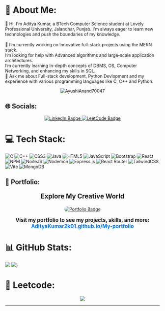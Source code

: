 # 💫 About Me:
👋 Hi, I'm Aditya Kumar, a BTech Computer Science student at Lovely Professional University, Jalandhar, Punjab. I'm always eager to learn new technologies and push the boundaries of my knowledge.<br><br>🔭 I’m currently working on Innovative full-stack projects using the MERN stack.<br> I’m looking for help with Advanced algorithms and large-scale application architectures.<br> I’m currently learning In-depth concepts of DBMS, OS, Computer Networking, and enhancing my skills in SQL.<br>💬 Ask me about Full-stack development, Python Devlopment and my experience with various programming languages like C, C++ and Python.
<br/>
<p align="center"> <img src="https://komarev.com/ghpvc/?username=AyushiAnand70047&label=Profile%20views&color=0e75b6&style=flat" alt="AyushiAnand70047" /> </p>

## 🌐 Socials:

<div align="center">
  <a href="https://www.linkedin.com/in/0106aditya">
    <img src="https://img.shields.io/badge/LinkedIn-%230077B5.svg?logo=linkedin&logoColor=white" alt="LinkedIn Badge"/>
  </a>
  <a href="https://leetcode.com/u/aditya_0106/">
    <img src="https://img.shields.io/badge/LeetCode-%23FFA116.svg?logo=leetcode&logoColor=white" alt="LeetCode Badge"/>
  </a>
</div>



# 💻 Tech Stack:
![C](https://img.shields.io/badge/c-%2300599C.svg?style=flat&logo=c&logoColor=white) ![C++](https://img.shields.io/badge/c++-%2300599C.svg?style=flat&logo=c%2B%2B&logoColor=white) ![CSS3](https://img.shields.io/badge/css3-%231572B6.svg?style=flat&logo=css3&logoColor=white) ![Java](https://img.shields.io/badge/java-%23ED8B00.svg?style=flat&logo=openjdk&logoColor=white) ![HTML5](https://img.shields.io/badge/html5-%23E34F26.svg?style=flat&logo=html5&logoColor=white) ![JavaScript](https://img.shields.io/badge/javascript-%23323330.svg?style=flat&logo=javascript&logoColor=%23F7DF1E) ![Bootstrap](https://img.shields.io/badge/bootstrap-%238511FA.svg?style=flat&logo=bootstrap&logoColor=white) ![React](https://img.shields.io/badge/react-%2320232a.svg?style=flat&logo=react&logoColor=%2361DAFB) ![NPM](https://img.shields.io/badge/NPM-%23CB3837.svg?style=flat&logo=npm&logoColor=white) ![NodeJS](https://img.shields.io/badge/node.js-6DA55F?style=flat&logo=node.js&logoColor=white) ![Nodemon](https://img.shields.io/badge/NODEMON-%23323330.svg?style=flat&logo=nodemon&logoColor=%BBDEAD) ![Express.js](https://img.shields.io/badge/express.js-%23404d59.svg?style=flat&logo=express&logoColor=%2361DAFB) ![React Router](https://img.shields.io/badge/React_Router-CA4245?style=flat&logo=react-router&logoColor=white) ![TailwindCSS](https://img.shields.io/badge/tailwindcss-%2338B2AC.svg?style=flat&logo=tailwind-css&logoColor=white) ![Vite](https://img.shields.io/badge/vite-%23646CFF.svg?style=flat&logo=vite&logoColor=white) ![MongoDB](https://img.shields.io/badge/MongoDB-%234ea94b.svg?style=flat&logo=mongodb&logoColor=white)

## 🎨 Portfolio:

<div align="center">
  <p style="font-size: 1.5em; font-weight: bold;"><strong>Explore My Creative World</strong></p>
  <a href="https://adityakumar2k01.github.io/">
    <img src="https://img.shields.io/badge/My Portfolio-%23FF5733.svg?logo=artstation&logoColor=white" alt="Portfolio Badge" style="border-radius: 8px;"/>
  </a>
  <p style="font-size: 1.2em; font-weight: bold;">
    <strong>Visit my portfolio to see my projects, skills, and more:</strong> <br>
    <a href="https://adityakumar2k01.github.io/" style="color: #007bff; text-decoration: none; font-weight: bold;">AdityaKumar2k01.github.io/My-portfolio</a>
  </p>
</div>


# 📊 GitHub Stats:

![](https://rb.gy/sc4hic)
![](https://github-readme-stats.vercel.app/api?username=AdityaKumar2k01&theme=vue-dark&show_icons=true&hide_border=false&count_private=true))


# 🦾 Leetcode:
<p align="center">
  <img  align=top flex-grow=1 src="https://leetcard.jacoblin.cool/aditya_0106?theme=dark&font=Encode%20Sans%20Expanded" />  
</p>

---
